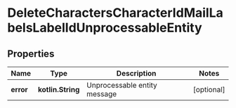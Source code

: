 
# DeleteCharactersCharacterIdMailLabelsLabelIdUnprocessableEntity

## Properties
Name | Type | Description | Notes
------------ | ------------- | ------------- | -------------
**error** | **kotlin.String** | Unprocessable entity message |  [optional]



